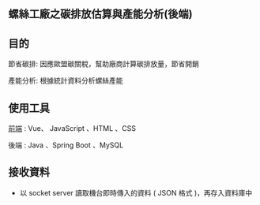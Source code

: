## 螺絲工廠之碳排放估算與產能分析(後端)

## 目的

節省碳排: 因應歐盟碳關稅，幫助廠商計算碳排放量，節省開銷

產能分析: 根據統計資料分析螺絲產能 

## 使用工具

[前端](https://github.com/Yuuquoi/screwWeb) : Vue、 JavaScript 、HTML 、CSS

後端 : Java 、Spring Boot 、MySQL 

## 接收資料
+ 以 socket server 讀取機台即時傳入的資料 ( JSON 格式 )，再存入資料庫中
